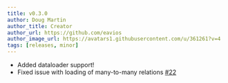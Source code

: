 ```yaml
---
title: v0.3.0
author: Doug Martin
author_title: Creator
author_url: https://github.com/eavios
author_image_url: https://avatars1.githubusercontent.com/u/361261?v=4
tags: [releases, minor]
---
```


* Added dataloader support!
* Fixed issue with loading of many-to-many relations [#22](https://github.com/eavios/nestjs-query/issues/22)
